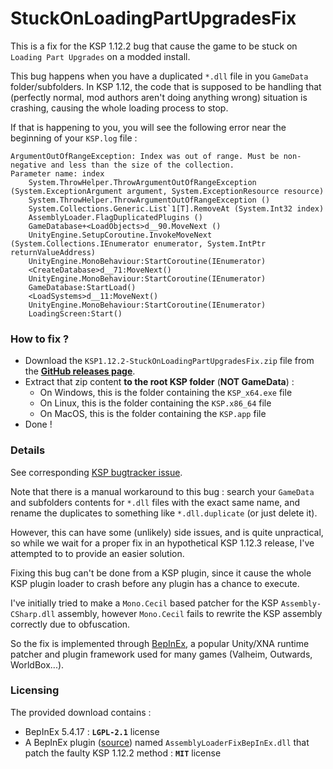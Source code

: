 # StuckOnLoadingPartUpgradesFix

This is a fix for the KSP 1.12.2 bug that cause the game to be stuck on `Loading Part Upgrades` on a modded install.

This bug happens when you have a duplicated `*.dll` file in you `GameData` folder/subfolders. In KSP 1.12, the code that is supposed to be handling that (perfectly normal, mod authors aren't doing anything wrong) situation is crashing, causing the whole loading process to stop.

If that is happening to you, you will see the following error near the beginning of your `KSP.log` file :
```
ArgumentOutOfRangeException: Index was out of range. Must be non-negative and less than the size of the collection.
Parameter name: index
	System.ThrowHelper.ThrowArgumentOutOfRangeException (System.ExceptionArgument argument, System.ExceptionResource resource)
	System.ThrowHelper.ThrowArgumentOutOfRangeException ()
	System.Collections.Generic.List`1[T].RemoveAt (System.Int32 index)
	AssemblyLoader.FlagDuplicatedPlugins ()
	GameDatabase+<LoadObjects>d__90.MoveNext ()
	UnityEngine.SetupCoroutine.InvokeMoveNext (System.Collections.IEnumerator enumerator, System.IntPtr returnValueAddress)
	UnityEngine.MonoBehaviour:StartCoroutine(IEnumerator)
	<CreateDatabase>d__71:MoveNext()
	UnityEngine.MonoBehaviour:StartCoroutine(IEnumerator)
	GameDatabase:StartLoad()
	<LoadSystems>d__11:MoveNext()
	UnityEngine.MonoBehaviour:StartCoroutine(IEnumerator)
	LoadingScreen:Start()
```

### How to fix ?

- Download the `KSP1.12.2-StuckOnLoadingPartUpgradesFix.zip` file from the **[GitHub releases page](https://github.com/gotmachine/StuckOnLoadingPartUpgradesFix/releases)**.
- Extract that zip content **to the root KSP folder** (**NOT GameData**) :
  - On Windows, this is the folder containing the `KSP_x64.exe` file
  - On Linux, this is the folder containing the `KSP.x86_64` file
  - On MacOS, this is the folder containing the `KSP.app` file
- Done !

### Details

See corresponding [KSP bugtracker issue](https://bugs.kerbalspaceprogram.com/issues/28036).

Note that there is a manual workaround to this bug : search your `GameData` and subfolders contents for `*.dll` files with the exact same name, and rename the duplicates to something like `*.dll.duplicate` (or just delete it). 

However, this can have some (unlikely) side issues, and is quite unpractical, so while we wait for a proper fix in an hypothetical KSP 1.12.3 release, I've attempted to to provide an easier solution. 

Fixing this bug can't be done from a KSP plugin, since it cause the whole KSP plugin loader to crash before any plugin has a chance to execute. 

I've initially tried to make a `Mono.Cecil` based patcher for the KSP `Assembly-CSharp.dll` assembly, however `Mono.Cecil` fails to rewrite the KSP assembly correctly due to obfuscation. 

So the fix is implemented through [BepInEx](https://github.com/BepInEx/BepInEx), a popular Unity/XNA runtime patcher and plugin framework used for many games (Valheim, Outwards, WorldBox...).

### Licensing

The provided download contains :
- BepInEx 5.4.17 : **`LGPL-2.1`** license
- A BepInEx plugin ([source](https://github.com/gotmachine/StuckOnLoadingPartUpgradesFix)) named `AssemblyLoaderFixBepInEx.dll` that patch the faulty KSP 1.12.2 method : **`MIT`** license
